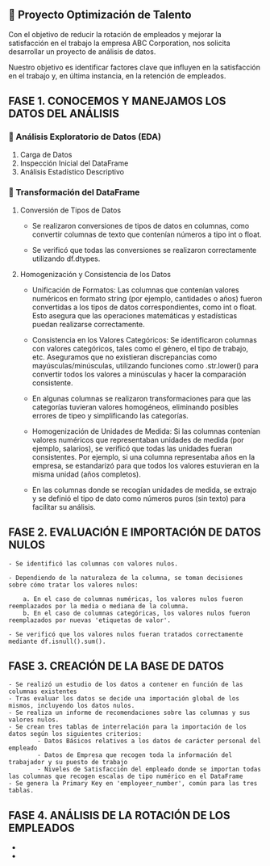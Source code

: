 ## 📌 Proyecto Optimización de Talento

Con el objetivo de reducir la rotación de empleados y mejorar la satisfacción en el trabajo la empresa ABC Corporation, nos solicita desarrollar un proyecto de análisis de datos. 

Nuestro objetivo es identificar factores clave que influyen en la satisfacción en el trabajo y, en última instancia, en la retención de empleados.

## FASE 1. CONOCEMOS Y MANEJAMOS LOS DATOS DEL ANÁLISIS

### 📌 Análisis Exploratorio de Datos (EDA) 

1. Carga de Datos
2. Inspección Inicial del DataFrame 
3. Análisis Estadístico Descriptivo

### 📌 Transformación del DataFrame 

1. Conversión de Tipos de Datos

    - Se realizaron conversiones de tipos de datos en columnas, como convertir columnas de texto que contenían números a tipo int o float.

    - Se verificó que todas las conversiones se realizaron correctamente utilizando df.dtypes.

2. Homogenización y Consistencia de los Datos

   - Unificación de Formatos: Las columnas que contenían valores numéricos en formato string (por ejemplo, cantidades o años) fueron convertidas a los tipos de datos correspondientes, como int o float. Esto asegura que las operaciones              matemáticas y estadísticas puedan realizarse correctamente.

   - Consistencia en los Valores Categóricos: Se identificaron columnas con valores categóricos, tales como el género, el tipo de trabajo, etc. Aseguramos que no existieran discrepancias como mayúsculas/minúsculas, utilizando funciones como        .str.lower() para convertir todos los valores a minúsculas y hacer la comparación consistente.

    - En algunas columnas se realizaron transformaciones para que las categorías tuvieran valores homogéneos, eliminando posibles errores de tipeo y simplificando las categorías.

    - Homogenización de Unidades de Medida: Si las columnas contenían valores numéricos que representaban unidades de medida (por ejemplo, salarios), se verificó que todas las unidades fueran consistentes. Por ejemplo, si una columna                representaba años en la empresa, se estandarizó para que todos los valores estuvieran en la misma unidad (años completos).

    - En las columnas donde se recogían unidades de medida, se extrajo y se definió el tipo de dato como números puros (sin texto) para facilitar su análisis.

## FASE 2. EVALUACIÓN E IMPORTACIÓN DE DATOS NULOS

    - Se identificó las columnas con valores nulos.

    - Dependiendo de la naturaleza de la columna, se toman decisiones sobre cómo tratar los valores nulos:

        a. En el caso de columnas numéricas, los valores nulos fueron reemplazados por la media o mediana de la columna.
        b. En el caso de columnas categóricas, los valores nulos fueron reemplazados por nuevas 'etiquetas de valor'.

    - Se verificó que los valores nulos fueran tratados correctamente mediante df.isnull().sum().
    

## FASE 3. CREACIÓN DE LA BASE DE DATOS

    - Se realizó un estudio de los datos a contener en función de las columnas existentes
    - Tras evaluar los datos se decide una importación global de los mismos, incluyendo los datos nulos. 
    - Se realiza un informe de recomendaciones sobre las columnas y sus valores nulos.
    - Se crean tres tablas de interrelación para la importación de los datos según los siguientes criterios:
            - Datos Básicos relativos a los datos de carácter personal del empleado
            - Datos de Empresa que recogen toda la información del trabajador y su puesto de trabajo
            - Niveles de Satisfacción del empleado donde se importan todas las columnas que recogen escalas de tipo numérico en el DataFrame
    - Se genera la Primary Key en 'employeer_number', común para las tres tablas.

FASE 4. ANÁLISIS DE LA ROTACIÓN DE LOS EMPLEADOS
-
-
-
